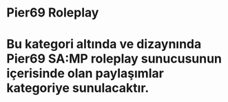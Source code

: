 # Pier69 Roleplay

# Bu kategori altında ve dizaynında Pier69 SA:MP roleplay sunucusunun içerisinde olan paylaşımlar kategoriye sunulacaktır.
